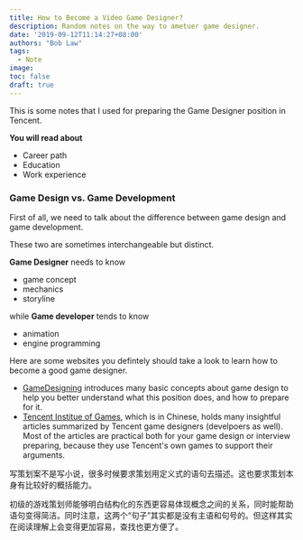 ```yaml
---
title: How to Become a Video Game Designer?
description: Random notes on the way to ametuer game designer.
date: '2019-09-12T11:14:27+08:00'
authors: "Bob Law"
tags: 
  - Note
image:
toc: false
draft: true
---
```


This is some notes that I used for preparing the Game Designer position in Tencent. 

**You will read about**

+ Career path
+ Education
+ Work experience

### Game Design vs. Game Development

First of all, we need to talk about the difference between game design and game development.

These two are sometimes interchangeable but distinct.

**Game Designer** needs to know
+ game concept
+ mechanics
+ storyline

while **Game developer** tends to know
+ animation
+ engine programming

Here are some websites you defintely should take a look to learn how to become a good game designer.
+ [GameDesigning](http://www.gamedesigning.org) introduces many basic concepts about game design to help you better understand what this position does, and how to prepare for it.
+ [Tencent Institue of Games](https://gameinstitute.qq.com/community), which is in Chinese, holds many insightful articles summarized by Tencent game designers (develpoers as well). Most of the articles are practical both for your game design or interview preparing, because they use Tencent's own games to support their arguments.


写策划案不是写小说，很多时候要求策划用定义式的语句去描述。这也要求策划本身有比较好的概括能力。

初级的游戏策划师能够明白结构化的东西更容易体现概念之间的关系，同时能帮助语句变得简洁。同时注意，这两个“句子”其实都是没有主语和句号的。但这样其实在阅读理解上会变得更加容易，查找也更方便了。